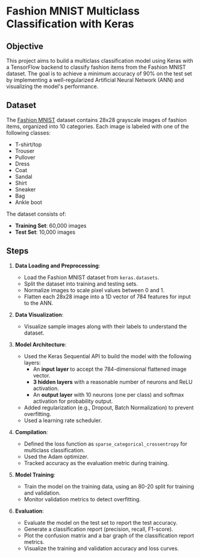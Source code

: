 # Fashion MNIST Multiclass Classification with Keras

## Objective
This project aims to build a multiclass classification model using Keras with a TensorFlow backend to classify fashion items from the Fashion MNIST dataset. The goal is to achieve a minimum accuracy of 90% on the test set by implementing a well-regularized Artificial Neural Network (ANN) and visualizing the model's performance.

## Dataset
The [Fashion MNIST](https://github.com/zalandoresearch/fashion-mnist) dataset contains 28x28 grayscale images of fashion items, organized into 10 categories. Each image is labeled with one of the following classes:
- T-shirt/top
- Trouser
- Pullover
- Dress
- Coat
- Sandal
- Shirt
- Sneaker
- Bag
- Ankle boot

The dataset consists of:
- **Training Set**: 60,000 images
- **Test Set**: 10,000 images

## Steps
1. **Data Loading and Preprocessing**:
   - Load the Fashion MNIST dataset from `keras.datasets`.
   - Split the dataset into training and testing sets.
   - Normalize images to scale pixel values between 0 and 1.
   - Flatten each 28x28 image into a 1D vector of 784 features for input to the ANN.

2. **Data Visualization**:
   - Visualize sample images along with their labels to understand the dataset.

3. **Model Architecture**:
   - Used the Keras Sequential API to build the model with the following layers:
      - An **input layer** to accept the 784-dimensional flattened image vector.
      - **3 hidden layers** with a reasonable number of neurons and ReLU activation.
      - An **output layer** with 10 neurons (one per class) and softmax activation for probability output.
   - Added regularization (e.g., Dropout, Batch Normalization) to prevent overfitting.
   - Used a learning rate scheduler.

4. **Compilation**:
   - Defined the loss function as `sparse_categorical_crossentropy` for multiclass classification.
   - Used the Adam optimizer.
   - Tracked accuracy as the evaluation metric during training.

5. **Model Training**:
   - Train the model on the training data, using an 80-20 split for training and validation.
   - Monitor validation metrics to detect overfitting.

6. **Evaluation**:
   - Evaluate the model on the test set to report the test accuracy.
   - Generate a classification report (precision, recall, F1-score).
   - Plot the confusion matrix and a bar graph of the classification report metrics.
   - Visualize the training and validation accuracy and loss curves.

